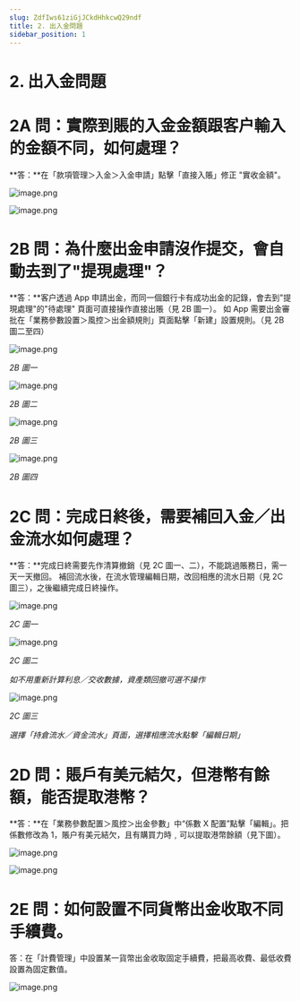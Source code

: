 ```yaml
---
slug: ZdfIws61ziGjJCkdHhkcwQ29ndf
title: 2. 出入金問題
sidebar_position: 1
---
```



# 2. 出入金問題


# 2A 問：實際到賬的入金金額跟客户輸入的金額不同，如何處理？


**答：**在「款項管理＞入金＞入金申請」點擊「直接入賬」修正 "實收金額"。


![image.png](/assets/ab1dd40b592ef6f1147f0523daa8017b.png)


![image.png](/assets/61549278a107cddfcd3c11190781865e.png)


# 2B 問：為什麼出金申請沒作提交，會自動去到了"提現處理"？


**答：**客户透過 App 申請出金，而同一個銀行卡有成功出金的記錄，會去到"提現處理"的"待處理" 頁面可直接操作直接出賬（見 2B 圖一）。
如 App 需要出金審批在「業務參數設置＞風控＞出金額規則」頁面點擊「新建」設置規則。（見 2B 圖二至四）


![image.png](/assets/457e5a3fa71e4fe7b0458c25cfdef9df.png)


_2B 圖一_


![image.png](/assets/dd08ccc57c6d4729741b7f6280976477.png)


_2B 圖二_


![image.png](/assets/2e3bf273b9367e7df81ef49024858d47.png)


_2B 圖三_


![image.png](/assets/a3eab81eaaa479eab298b241720c6332.png)


_2B 圖四_


# 2C 問：完成日終後，需要補回入金／出金流水如何處理？


**答：**完成日終需要先作清算撤銷（見 2C 圖一、二），不能跳過賬務日，需一天一天撤回。 
補回流水後，在流水管理編輯日期，改回相應的流水日期（見 2C 圖三），之後繼續完成日終操作。


![image.png](/assets/e88fbf36db6a7b898c47336ab29c1e96.png)


_2C 圖一_


![image.png](/assets/717d0fb67c76b6e620abaf8cac2197a3.png)


_2C 圖二_


_如不用重新計算利息／交收數據，資產類回撤可選不操作_


![image.png](/assets/aa7f552902ee6396c86d1ab49b451745.png)


_2C 圖三_


_選擇「持倉流水／資金流水」頁面，選擇相應流水點擊「編輯日期」_


# 2D 問：賬戶有美元結欠，但港幣有餘額，能否提取港幣？


**答：**在「業務參數配置＞風控＞出金參數」中“係數 X 配置”點擊「編輯」。把係數修改為 1，賬户有美元結欠，且有購買力時﹐可以提取港幣餘額（見下圖）。


![image.png](/assets/2036df360199af5bea3537cf7fd11c1c.png)


![image.png](/assets/48302b96aeac264bef0234409f48dbb4.png)


# 2E 問：如何設置不同貨幣出金收取不同手續費。


答：在「計費管理」中設置某一貨幣出金收取固定手續費，把最高收費、最低收費設置為固定數值。


![image.png](/assets/4150d6562a75c8d8bfc212efc8e52a69.png)

